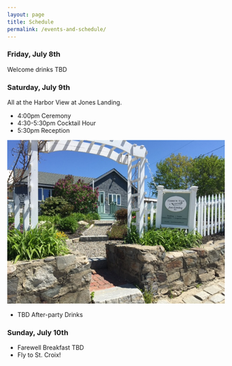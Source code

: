 ```yaml
---
layout: page
title: Schedule
permalink: /events-and-schedule/
---
```


### Friday, July 8th

Welcome drinks TBD

### Saturday, July 9th

All at the Harbor View at Jones Landing. 

* 4:00pm Ceremony 
* 4:30-5:30pm Cocktail Hour
* 5:30pm Reception

![Harbor view at Jones Landing](/img/jones-landing.jpg)

* TBD After-party Drinks

### Sunday, July 10th

* Farewell Breakfast TBD
* Fly to St. Croix!

